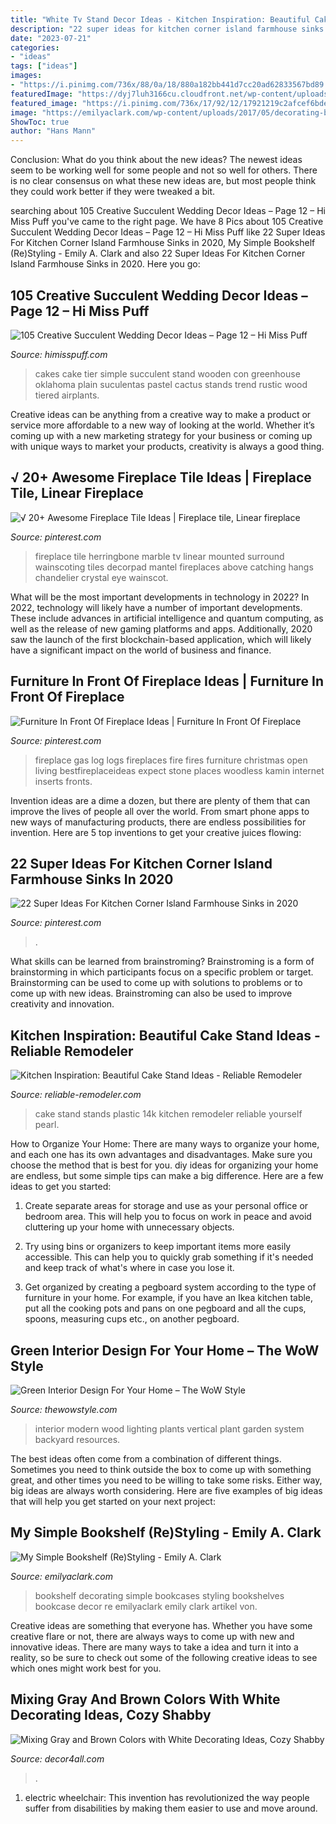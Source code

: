 ```yaml
---
title: "White Tv Stand Decor Ideas - Kitchen Inspiration: Beautiful Cake Stand Ideas"
description: "22 super ideas for kitchen corner island farmhouse sinks in 2020"
date: "2023-07-21"
categories:
- "ideas"
tags: ["ideas"]
images:
- "https://i.pinimg.com/736x/88/0a/18/880a182bb441d7cc20ad62833567bd89.jpg"
featuredImage: "https://dyj7luh3166cu.cloudfront.net/wp-content/uploads/sites/6/2016/12/plastic-cake-stand.jpg"
featured_image: "https://i.pinimg.com/736x/17/92/12/17921219c2afcef6bdec6dc57be4d183.jpg"
image: "https://emilyaclark.com/wp-content/uploads/2017/05/decorating-bookcases_thumb.jpg"
ShowToc: true
author: "Hans Mann"
---
```



Conclusion: What do you think about the new ideas?
The newest ideas seem to be working well for some people and not so well for others. There is no clear consensus on what these new ideas are, but most people think they could work better if they were tweaked a bit.

	

		
searching about 105 Creative Succulent Wedding Decor Ideas – Page 12 – Hi Miss Puff you've came to the right page. We have 8 Pics about 105 Creative Succulent Wedding Decor Ideas – Page 12 – Hi Miss Puff like 22 Super Ideas For Kitchen Corner Island Farmhouse Sinks in 2020, My Simple Bookshelf (Re)Styling - Emily A. Clark and also 22 Super Ideas For Kitchen Corner Island Farmhouse Sinks in 2020. Here you go:
		
    
## 105 Creative Succulent Wedding Decor Ideas – Page 12 – Hi Miss Puff

<img loading=lazy src="https://www.himisspuff.com/wp-content/uploads/2017/03/two-tier-white-wedding-cake-on-a-wooden-stand.jpg" onerror="this.onerror=null;this.src='https://tse1.mm.bing.net/th?id=OIP.rZxkV6efD6nINRlSdcnNogHaKH&amp;pid=15.1';" alt="105 Creative Succulent Wedding Decor Ideas – Page 12 – Hi Miss Puff">

_Source: himisspuff.com_

>cakes cake tier simple succulent stand wooden con greenhouse oklahoma plain suculentas pastel cactus stands trend rustic wood tiered airplants. 

	

Creative ideas can be anything from a creative way to make a product or service more affordable to a new way of looking at the world. Whether it’s coming up with a new marketing strategy for your business or coming up with unique ways to market your products, creativity is always a good thing.

    
## √ 20+ Awesome Fireplace Tile Ideas | Fireplace Tile, Linear Fireplace

<img loading=lazy src="https://i.pinimg.com/736x/7d/01/54/7d01544cc62fee7f9df6bd41c56b59fa.jpg" onerror="this.onerror=null;this.src='https://tse2.mm.bing.net/th?id=OIP.0D-hvXvBQiC85uT3nESnRgHaLH&amp;pid=15.1';" alt="√ 20+ Awesome Fireplace Tile Ideas | Fireplace tile, Linear fireplace">

_Source: pinterest.com_

>fireplace tile herringbone marble tv linear mounted surround wainscoting tiles decorpad mantel fireplaces above catching hangs chandelier crystal eye wainscot. 

	

What will be the most important developments in technology in 2022?
In 2022, technology will likely have a number of important developments. These include advances in artificial intelligence and quantum computing, as well as the release of new gaming platforms and apps. Additionally, 2020 saw the launch of the first blockchain-based application, which will likely have a significant impact on the world of business and finance.

    
## Furniture In Front Of Fireplace Ideas | Furniture In Front Of Fireplace

<img loading=lazy src="https://i.pinimg.com/736x/17/92/12/17921219c2afcef6bdec6dc57be4d183.jpg" onerror="this.onerror=null;this.src='https://tse4.mm.bing.net/th?id=OIP.rdRb-iSvCI8Lj8dwJmCSSAHaLH&amp;pid=15.1';" alt="Furniture In Front Of Fireplace Ideas | Furniture In Front Of Fireplace">

_Source: pinterest.com_

>fireplace gas log logs fireplaces fire fires furniture christmas open living bestfireplaceideas expect stone places woodless kamin internet inserts fronts. 

	

Invention ideas are a dime a dozen, but there are plenty of them that can improve the lives of people all over the world. From smart phone apps to new ways of manufacturing products, there are endless possibilities for invention. Here are 5 top inventions to get your creative juices flowing: 

    
## 22 Super Ideas For Kitchen Corner Island Farmhouse Sinks In 2020

<img loading=lazy src="https://i.pinimg.com/736x/88/0a/18/880a182bb441d7cc20ad62833567bd89.jpg" onerror="this.onerror=null;this.src='https://tse3.mm.bing.net/th?id=OIP.HrrlJzwqR5Xy5m8Ip_WUZQAAAA&amp;pid=15.1';" alt="22 Super Ideas For Kitchen Corner Island Farmhouse Sinks in 2020">

_Source: pinterest.com_

>. 

	

What skills can be learned from brainstroming?
Brainstroming is a form of brainstorming in which participants focus on a specific problem or target. Brainstorming can be used to come up with solutions to problems or to come up with new ideas. Brainstroming can also be used to improve creativity and innovation.

    
## Kitchen Inspiration: Beautiful Cake Stand Ideas - Reliable Remodeler

<img loading=lazy src="https://dyj7luh3166cu.cloudfront.net/wp-content/uploads/sites/6/2016/12/plastic-cake-stand.jpg" onerror="this.onerror=null;this.src='https://tse3.mm.bing.net/th?id=OIP.QnuDrC1eq9KasjdsLCdTmAHaLH&amp;pid=15.1';" alt="Kitchen Inspiration: Beautiful Cake Stand Ideas - Reliable Remodeler">

_Source: reliable-remodeler.com_

>cake stand stands plastic 14k kitchen remodeler reliable yourself pearl. 

	

How to Organize Your Home: There are many ways to organize your home, and each one has its own advantages and disadvantages. Make sure you choose the method that is best for you.
diy ideas for organizing your home are endless, but some simple tips can make a big difference. Here are a few ideas to get you started:
1. Create separate areas for storage and use as your personal office or bedroom area. This will help you to focus on work in peace and avoid cluttering up your home with unnecessary objects.

2. Try using bins or organizers to keep important items more easily accessible. This can help you to quickly grab something if it's needed and keep track of what's where in case you lose it.

3. Get organized by creating a pegboard system according to the type of furniture in your home. For example, if you have an Ikea kitchen table, put all the cooking pots and pans on one pegboard and all the cups, spoons, measuring cups etc., on another pegboard.

    
## Green Interior Design For Your Home – The WoW Style

<img loading=lazy src="http://thewowstyle.com/wp-content/uploads/2015/01/modern-home-interior-design-with-green-wall-ideas-and-lighting-system-in-venner-wood-floor-plans.jpg" onerror="this.onerror=null;this.src='https://tse4.mm.bing.net/th?id=OIP.B6705AM6c9YHMRwiKqlLMwHaJ4&amp;pid=15.1';" alt="Green Interior Design For Your Home – The WoW Style">

_Source: thewowstyle.com_

>interior modern wood lighting plants vertical plant garden system backyard resources. 

	

The best ideas often come from a combination of different things. Sometimes you need to think outside the box to come up with something great, and other times you need to be willing to take some risks. Either way, big ideas are always worth considering. Here are five examples of big ideas that will help you get started on your next project: 

    
## My Simple Bookshelf (Re)Styling - Emily A. Clark

<img loading=lazy src="https://emilyaclark.com/wp-content/uploads/2017/05/decorating-bookcases_thumb.jpg" onerror="this.onerror=null;this.src='https://tse4.mm.bing.net/th?id=OIP.00An0sOaQh-yPBzv0I3yRQHaJ4&amp;pid=15.1';" alt="My Simple Bookshelf (Re)Styling - Emily A. Clark">

_Source: emilyaclark.com_

>bookshelf decorating simple bookcases styling bookshelves bookcase decor re emilyaclark emily clark artikel von. 

	

Creative ideas are something that everyone has. Whether you have some creative flare or not, there are always ways to come up with new and innovative ideas. There are many ways to take a idea and turn it into a reality, so be sure to check out some of the following creative ideas to see which ones might work best for you.

    
## Mixing Gray And Brown Colors With White Decorating Ideas, Cozy Shabby

<img loading=lazy src="https://decor4all.com/wp-content/uploads/2015/07/shabby-chic-ideas-vintage-style-13.jpg" onerror="this.onerror=null;this.src='https://tse4.mm.bing.net/th?id=OIP.ZaVv5DIX_WuPl_QrBjOVqwHaJ3&amp;pid=15.1';" alt="Mixing Gray and Brown Colors with White Decorating Ideas, Cozy Shabby">

_Source: decor4all.com_

>. 

	

1) electric wheelchair: This invention has revolutionized the way people suffer from disabilities by making them easier to use and move around.

